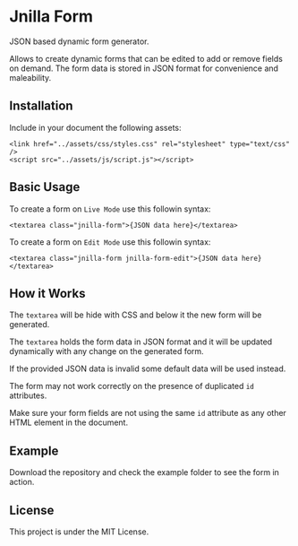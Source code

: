 # Jnilla Form

JSON based dynamic form generator.

Allows to create dynamic forms that can be edited to add or remove fields on demand. The form data is stored in JSON format for convenience and maleability.

## Installation

Include in your document the following assets:

```
<link href="../assets/css/styles.css" rel="stylesheet" type="text/css" />
<script src="../assets/js/script.js"></script>
```

## Basic Usage

To create a form on ```Live Mode``` use this followin syntax:

```
<textarea class="jnilla-form">{JSON data here}</textarea>
```

To create a form on ```Edit Mode``` use this followin syntax:

```
<textarea class="jnilla-form jnilla-form-edit">{JSON data here}</textarea>
```

## How it Works

The ```textarea``` will be hide with CSS and below it the new form will be generated.

The ```textarea``` holds the form data in JSON format and it will be updated dynamically with any change on the generated form.

If the provided JSON data is invalid some default data will be used instead.

The form may not work correctly on the presence of duplicated ```id``` attributes.

Make sure your form fields are not using the same ```id``` attribute as any other HTML element in the document. 

## Example

Download the repository and check the example folder to see the form in action.

## License

This project is under the MIT License.